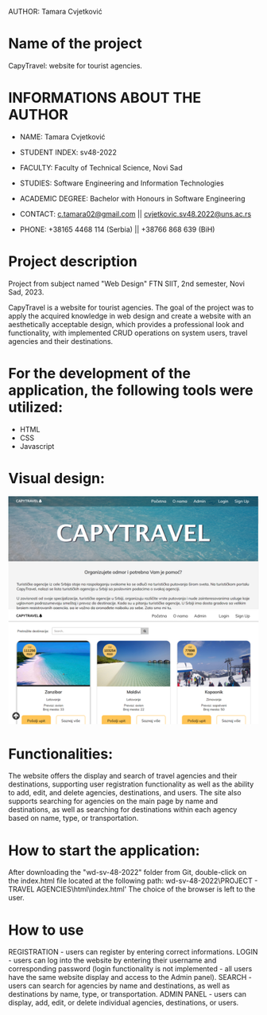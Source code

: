 AUTHOR: Tamara Cvjetković
# 


# Name of the project
CapyTravel: website for tourist agencies.
# 


# INFORMATIONS ABOUT THE AUTHOR
- NAME: Tamara Cvjetković
- STUDENT INDEX: sv48-2022
- FACULTY: Faculty of Technical Science, Novi Sad
- STUDIES: Software Engineering and Information Technologies 
- ACADEMIC DEGREE: Bachelor with Honours in Software Engineering
  
- CONTACT: c.tamara02@gmail.com || cvjetkovic.sv48.2022@uns.ac.rs
- PHONE: +38165 4468 114 (Serbia) || +38766 868 639 (BiH)
# 


# Project description
Project from subject named "Web Design"
FTN SIIT, 2nd semester, Novi Sad, 2023.

CapyTravel is a website for tourist agencies. The goal of the project was to apply the acquired knowledge in web design and create a website with an aesthetically acceptable design, which provides a professional look and functionality, with implemented CRUD operations on system users, travel agencies and their destinations.
# 


# For the development of the application, the following tools were utilized:
- HTML
- CSS
- Javascript
# 


# Visual design:
![Screenshot](screenshot1.png)
![Screenshot](screenshot2.png)
# 


# Functionalities:
The website offers the display and search of travel agencies and their destinations, supporting user registration functionality as well as the ability to add, edit, and delete agencies, destinations, and users. The site also supports searching for agencies on the main page by name and destinations, as well as searching for destinations within each agency based on name, type, or transportation.
#


# How to start the application:
After downloading the "wd-sv-48-2022" folder from Git, double-click on the index.html file located at the following path:
wd-sv-48-2022\PROJECT - TRAVEL AGENCIES\html\index.html'
The choice of the browser is left to the user.
#


# How to use
REGISTRATION - users can register by entering correct informations.
LOGIN - users can log into the website by entering their username and corresponding password (login functionality is not implemented - all users have the same website display and access to the Admin panel).
SEARCH - users can search for agencies by name and destinations, as well as destinations by name, type, or transportation.
ADMIN PANEL - users can display, add, edit, or delete individual agencies, destinations, or users.
#
